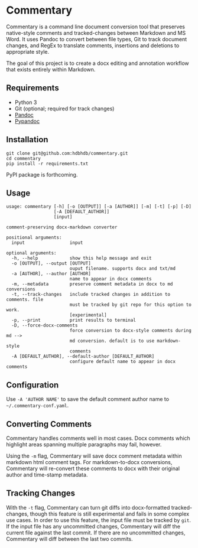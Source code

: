 # Commentary

Commentary is a command line document conversion tool that preserves native-style comments and tracked-changes between Markdown and MS Word. It uses Pandoc to convert between file types, Git to track document changes, and RegEx to translate comments, insertions and deletions to appropriate style.

The goal of this project is to create a docx editing and annotation workflow that exists entirely within Markdown.

## Requirements

- Python 3
- Git (optional; required for track changes)
- [Pandoc](https://pandoc.org/)
- [Pypandoc](https://github.com/bebraw/pypandoc)

## Installation

```
git clone git@github.com:hdbhdb/commentary.git
cd commentary
pip install -r requirements.txt
```

PyPI package is forthcoming.

## Usage

```
usage: commentary [-h] [-o [OUTPUT]] [-a [AUTHOR]] [-m] [-t] [-p] [-D]
                  [-A [DEFAULT_AUTHOR]]
                  [input]

comment-preserving docx-markdown converter

positional arguments:
  input                 input

optional arguments:
  -h, --help            show this help message and exit
  -o [OUTPUT], --output [OUTPUT]
                        ouput filename. supports docx and txt/md
  -a [AUTHOR], --author [AUTHOR]
                        name to appear in docx comments
  -m, --metadata        preserve comment metadata in docx to md conversions
  -t, --track-changes   include tracked changes in addition to comments. file
                        must be tracked by git repo for this option to work.
                        [experimental]
  -p, --print           print results to terminal
  -D, --force-docx-comments
                        force conversion to docx-style comments during md -->
                        md conversion. default is to use markdown-style
                        comments
  -A [DEFAULT_AUTHOR], --default-author [DEFAULT_AUTHOR]
                        configure default name to appear in docx comments

```

## Configuration

Use `-A 'AUTHOR NAME'` to save the default comment author name to `~/.commentary-conf.yaml`.

## Converting Comments

Commentary handles comments well in most cases. Docx comments which highlight areas spanning multiple paragraphs may fail, however.

Using the `-m` flag, Commentary will save docx comment metadata within markdown html comment tags. For markdown-to-docx conversions, Commentary will re-convert these comments to docx with their original author and time-stamp metadata.

## Tracking Changes

With the `-t` flag, Commentary can turn git diffs into docx-formatted tracked-changes, though this feature is still experimental and fails in some complex use cases. In order to use this feature, the input file must be tracked by `git`. If the input file has any uncommitted changes, Commentary will diff the current file against the last commit. If there are no uncommitted changes, Commentary will diff between the last two commits.
